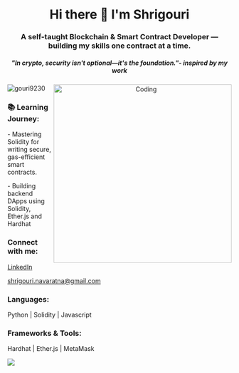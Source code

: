 <h1 align="center">Hi there 👋 I'm Shrigouri</h1>
<h3 align="center">A self-taught Blockchain & Smart Contract Developer — building my skills one contract at a time.</h3>
<h5 align="center"><i>"In crypto, security isn't optional—it's the foundation."</i>- inspired by my work</h5>
<div align="center">
  <img align="right" alt="Coding" width="400" src="https://i.pinimg.com/originals/e7/26/c7/e726c74ac081eed50feee1433d12c998.gif">
</div>
<p align="left"> <img src="https://komarev.com/ghpvc/?username=gouri9230&label=Profile%20views&color=0e75b6&style=flat" alt="gouri9230" /> </p>

<h3>📚 Learning Journey: </h3>
<p>- Mastering Solidity for writing secure, gas-efficient smart contracts.</p>
<p>- Building backend DApps using Solidity, Ether.js and Hardhat </p>
 
<h3 align="left">Connect with me:</h3>
<p align="left">
  <a href="https://linkedin.com/in/shrigouri-navaratna" target="_blank">LinkedIn</a>
  <!-- <a href="https://classy-tick-4c5.notion.site/Shrigouri-Navaratna-s-Portfolio-241ac9d4a67880dc93a7f10fdb7dfac6" target="_blank">
    <img align="center" src="https://img.icons8.com/ios-filled/50/briefcase.png" alt="Portfolio" height="30" width="30"/>
  </a> -->
</p>
<p><a href="mailto:shrigouri.navaratna@gmail.com">shrigouri.navaratna@gmail.com</a></p>

<h3 align="left">Languages: </h3>
<p>Python | Solidity | Javascript </p>
<h3 align="left">Frameworks & Tools: </h3>
<p>Hardhat | Ether.js | MetaMask</p>

<p><img align="left" src="https://github-readme-stats.vercel.app/api/top-langs/?username=gouri9230&layout=compact&langs_count=10&cache_seconds=1" /></p>
